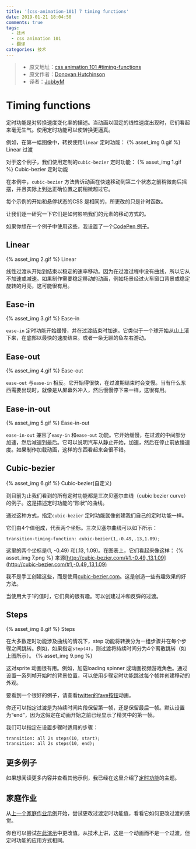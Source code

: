 ```yaml
---
title: '[css-animation-101] 7 timing functions'
date: 2019-01-21 18:04:50
comments: true
tags:
  - 技术
  - css animation 101
  - 翻译
categories: 技术
---
```


> * 原文地址：[css animation 101 #timing-functions](https://cssanimation.rocks/css-animation-101/#timing-functions)
> * 原文作者：[Donovan Hutchinson](https://cssanimation.rocks/)
> * 译者：[JobbyM](https://github.com/JobbyM)

# Timing functions
定时功能是对转换速度变化率的描述。当动画以固定的线性速度出现时，它们看起来毫无生气。使用定时功能可以使转换更逼真。

例如，在第一幅图像中，转换使用`linear` 定时功能：
{% asset_img 0.gif %}
Linear 过渡

<!--more-->

对于这个例子，我们使用定制的`cubic-bezier` 定时功能：
{% asset_img 1.gif %}
Cubic-bezier 定时功能

在本例中，`cubic-bezier` 方法告诉动画在快速移动到第二个状态之前稍微向后摇摆，并且实际上到达正确位置之前稍微超过它。

每个示例的开始和悬停状态的CSS 是相同的，所更改的只是计时函数。

让我们逐一研究一下它们是如何影响我们的元素的移动方式的。

如果你想在一个例子中使用这些，我设置了一个[CodePen 例子](http://codepen.io/donovanh/pen/GgaRNv)。

## Linear
{% asset_img 2.gif %}
Linear

线性过渡从开始到结束以稳定的速率移动。因为在过渡过程中没有曲线，所以它从不加速或减速。如果制作需要稳定移动的动画，例如场景经过火车窗口背景或稳定旋转的月亮，这可能很有用。

## Ease-in
{% asset_img 3.gif %}
Ease-in

`ease-in` 定时功能开始缓慢，并在过渡结束时加速。它类似于一个球开始从山上滚下来，在底部以最快的速度结束。或者一条无聊的鱼左右游动。

## Ease-out
{% asset_img 4.gif %}
Ease-out

`ease-out` 与`ease-in` 相反。它开始得很快，在过渡期结束时会变慢。当有什么东西需要出现时，就像是从屏幕外冲入，然后慢慢停下来一样，这很有用。

## Ease-in-out
{% asset_img 5.gif %}
Ease-in-out

`ease-in-out` 兼容了`easy-in` 和`ease-out` 功能。它开始缓慢，在过渡的中间部分加速，然后减速到最后。它可以说明汽车从静止开始，加速，然后在停止前放慢速度。如果制作加载动画，这样的东西看起来会很不错。

## Cubic-bezier
{% asset_img 6.gif %}
Cubic-bezier(自定义)

到目前为止我们看到的所有定时功能都是三次贝塞尔曲线（cubic bezier curve）的例子。这是描述定时功能的“形状”的曲线。

通过这种方式，指定`cubic-bezier` 定时功能就像创建我们自己的定时功能一样。

它们由4个值组成，代表两个坐标。三次贝塞尔曲线可以如下所示：
```
transition-timing-function: cubic-bezier(1,-0.49,.13,1.09);
```

这里的两个坐标是(1, -0.49) 和(.13, 1.09)。在图表上，它们看起来像这样：
{% asset_img 7.png %}
来源[http://cubic-bezier.com/#1,-0.49,.13,1.09](http://cubic-bezier.com/#1,-0.49,.13,1.09)

我不是手工创建这些，而是使用[cubic-bezier.com](http://cubic-bezier.com/)。这是创造一些有趣效果的好方法。

当使用大于1的值时，它们真的很有趣。可以创建过冲和反弹的过渡。

## Steps
{% asset_img 8.gif %}
Steps

在大多数定时功能涉及曲线的情况下，step 功能将转换分为一组步骤并在每个步骤之间跳转。例如，如果指定`step(4)`，则过渡将持续时间分为4个离散跳转（如上图所示）。
{% asset_img 9.png %}

这对sprite 动画很有用。例如，加载loading spinner 或动画视频游戏角色。通过设置一系列帧开始时的背景位置，可以使用步骤定时功能跳过每个帧并创建移动的外观。

要看到一个很好的例子，请查看[twitter的fave按钮](https://cssanimation.rocks/twitter-fave/)动画。

你还可以指定过渡是为持续时间片段保留第一帧，还是保留最后一帧。默认设置为“end”，因为这假定在动画开始之前已经显示了精灵中的第一帧。

我们可以指定在设置步骤时适用的步骤：
```
transition: all 2s steps(10, start);
transition: all 2s steps(10, end);
```

## 更多例子
如果想阅读更多内容并查看其他示例，我已经在这里介绍了[定时功能](https://medium.com/css-tutorials/bouncy-transitions-c0c8085d489)的主题。

## 家庭作业
从[上一个家庭作业示例](http://codepen.io/donovanh/pen/NPYNGa?editors=110)开始，尝试更改过渡定时功能值，看看它如何更改过渡的感觉。

你也可以尝试[在此演示](http://codepen.io/donovanh/pen/GgaRNv)中更改值。从技术上讲，这是一个动画而不是一个过渡，但定时功能的应用方式相同。
